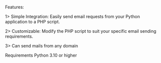 Features:


1> Simple Integration: Easily send email requests from your Python application to a PHP script.

2> Customizable: Modify the PHP script to suit your specific email sending requirements.

3> Can send mails from any domain


Requirements
Python 3.10 or higher
